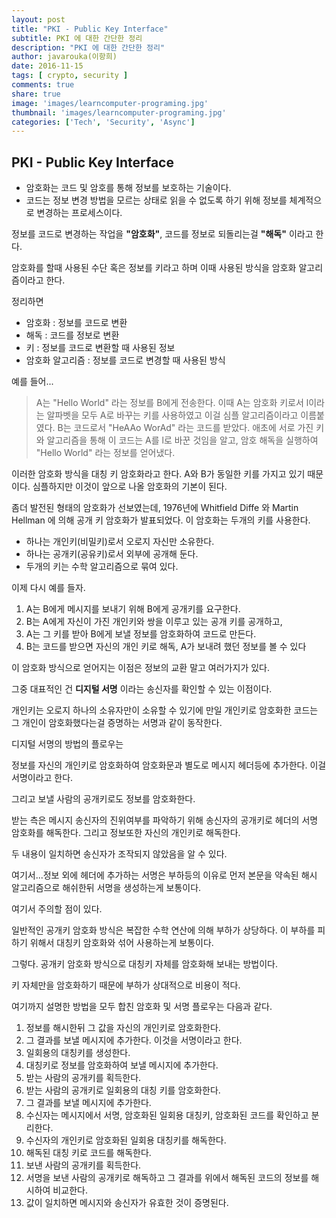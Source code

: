 ```yaml
---
layout: post
title: "PKI - Public Key Interface"
subtitle: PKI 에 대한 간단한 정리
description: "PKI 에 대한 간단한 정리"
author: javarouka(이항희)
date: 2016-11-15
tags: [ crypto, security ]
comments: true
share: true
image: 'images/learncomputer-programing.jpg'
thumbnail: 'images/learncomputer-programing.jpg'
categories: ['Tech', 'Security', 'Async']
---
```


## PKI - Public Key Interface

- 암호화는 코드 및 암호를 통해 정보를 보호하는 기술이다.
- 코드는 정보 변경 방법을 모르는 상태로 읽을 수 없도록 하기 위해 정보를 체계적으로 변경하는 프로세스이다.

정보를 코드로 변경하는 작업을 **"암호화"**, 코드를 정보로 되돌리는걸 **"해독"** 이라고 한다.

암호화를 할때 사용된 수단 혹은 정보를 키라고 하며 이때 사용된 방식을 암호화 알고리즘이라고 한다.

정리하면

- 암호화 : 정보를 코드로 변환
- 해독 : 코드를 정보로 변환
- 키 : 정보를 코드로 변환할 때 사용된 정보
- 암호화 알고리즘 : 정보를 코드로 변경할 때 사용된 방식

예를 들어...

> A는 "Hello World" 라는 정보를 B에게 전송한다.
이때 A는 암호화 키로서 l이라는 알파벳을 모두 A로 바꾸는 키를 사용하였고 이걸 심플 알고리즘이라고 이름붙였다.
B는 코드로서 "HeAAo WorAd" 라는 코드를 받았다. 애초에 서로 가진 키와 알고리즘을 통해 이 코드는 A를 l로 바꾼 것임을 알고, 암호 해독을 실행하여 "Hello World" 라는 정보를 얻어냈다.

이러한 암호화 방식을 대칭 키 암호화라고 한다.
A와 B가 동일한 키를 가지고 있기 때문이다. 심플하지만 이것이 앞으로 나올 암호화의 기본이 된다.

좀더 발전된 형태의 암호화가 선보였는데, 1976년에 Whitfield Diffe 와 Martin Hellman 에 의해 공개 키 암호화가 발표되었다.
이 암호화는 두개의 키를 사용한다.

 - 하나는 개인키(비밀키)로서 오로지 자신만 소유한다.
 - 하나는 공개키(공유키)로서 외부에 공개해 둔다.
 - 두개의 키는 수학 알고리즘으로 묶여 있다.

이제 다시 예를 들자.

1. A는 B에게 메시지를 보내기 위해 B에게 공개키를 요구한다.
2. B는 A에게 자신이 가진 개인키와 쌍을 이루고 있는 공개 키를 공개하고,
3. A는 그 키를 받아 B에게 보낼 정보를 암호화하여 코드로 만든다.
4. B는 코드를 받으면 자신의 개인 키로 해독, A가 보내려 했던 정보를 볼 수 있다

이 암호화 방식으로 얻어지는 이점은 정보의 교환 말고 여러가지가 있다.

그중 대표적인 건 **디지털 서명** 이라는 송신자를 확인할 수 있는 이점이다.

개인키는 오로지 하나의 소유자만이 소유할 수 있기에 만일 개인키로 암호화한 코드는 그 개인이 암호화했다는걸 증명하는 서명과 같이 동작한다.

디지털 서명의 방법의 플로우는

정보를 자신의 개인키로 암호화하여 암호화문과 별도로 메시지 헤더등에 추가한다. 이걸 서명이라고 한다.

그리고 보낼 사람의 공개키로도 정보를 암호화한다.

받는 측은 메시지 송신자의 진위여부를 파악하기 위해 송신자의 공개키로 헤더의 서명 암호화를 해독한다. 그리고 정보또한 자신의 개인키로 해독한다.

두 내용이 일치하면 송신자가 조작되지 않았음을 알 수 있다.

여기서...정보 외에 헤더에 추가하는 서명은 부하등의 이유로 먼저 본문을 약속된 해시 알고리즘으로 해쉬한뒤 서명을 생성하는게 보통이다.

여기서 주의할 점이 있다.

일반적인 공개키 암호화 방식은 복잡한 수학 연산에 의해 부하가 상당하다.
이 부하를 피하기 위해서 대칭키 암호화와 섞어 사용하는게 보통이다.

그렇다. 공개키 암호화 방식으로 대칭키 자체를 암호화해 보내는 방법이다.

키 자체만을 암호화하기 때문에 부하가 상대적으로 비용이 적다.

여기까지 설명한 방법을 모두 합친 암호화 및 서명 플로우는 다음과 같다.

1. 정보를 해시한뒤 그 값을 자신의 개인키로 암호화한다.
2. 그 결과를 보낼 메시지에 추가한다. 이것을 서명이라고 한다.
3. 일회용의 대칭키를 생성한다.
4. 대칭키로 정보를 암호화하여 보낼 메시지에 추가한다.
5. 받는 사람의 공개키를 획득한다.
6. 받는 사람의 공개키로 일회용의 대칭 키를 암호화한다.
7. 그 결과를 보낼 메시지에 추가한다.
8. 수신자는 메시지에서 서명, 암호화된 일회용 대칭키, 암호화된 코드를 확인하고 분리한다.
9. 수신자의 개인키로 암호화된 일회용 대칭키를 해독한다.
10. 해독된 대칭 키로 코드를 해독한다.
11. 보낸 사람의 공개키를 획득한다.
12. 서명을 보낸 사람의 공개키로 해독하고 그 결과를 위에서 해독된 코드의 정보를 해시하여 비교한다.
13. 값이 일치하면 메시지와 송신자가 유효한 것이 증명된다.
